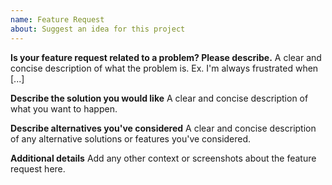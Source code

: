 ```yaml
---
name: Feature Request
about: Suggest an idea for this project
---
```


**Is your feature request related to a problem? Please describe.**
A clear and concise description of what the problem is. Ex. I'm always frustrated when [...]

**Describe the solution you would like**
A clear and concise description of what you want to happen.

**Describe alternatives you've considered**
A clear and concise description of any alternative solutions or features you've considered.

**Additional details**
Add any other context or screenshots about the feature request here.
